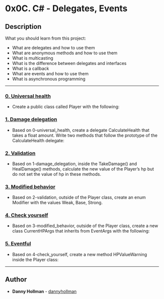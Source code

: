 # 0x0C. C# - Delegates, Events

## Description
What you should learn from this project:

* What are delegates and how to use them
* What are anonymous methods and how to use them
* What is multicasting
* What is the difference between delegates and interfaces
* What is a callback
* What are events and how to use them
* What is asynchronous programming

---

### [0. Universal health](./0-universal_health/)
* Create a public class called Player with the following:


### [1. Damage delegation](./1-damage_delegation/)
* Based on 0-universal_health, create a delegate CalculateHealth that takes a float amount. Write two methods that follow the prototype of the CalculateHealth delegate:


### [2. Validation](./2-validation/)
* Based on 1-damage_delegation, inside the TakeDamage() and HealDamage() methods, calculate the new value of the Player’s hp but do not set the value of hp in these methods.


### [3. Modified behavior](./3-modified_behavior/)
* Based on 2-validation, outside of the Player class, create an enum Modifier with the values Weak, Base, Strong.


### [4. Check yourself](./4-check_yourself/)
* Based on 3-modified_behavior, outside of the Player class, create a new class CurrentHPArgs that inherits from EventArgs with the following:


### [5. Eventful](./5-eventful/)
* Based on 4-check_yourself, create a new method HPValueWarning inside the Player class:

---

## Author
* **Danny Hollman** - [dannyhollman](https://github.com/dannyhollman)
